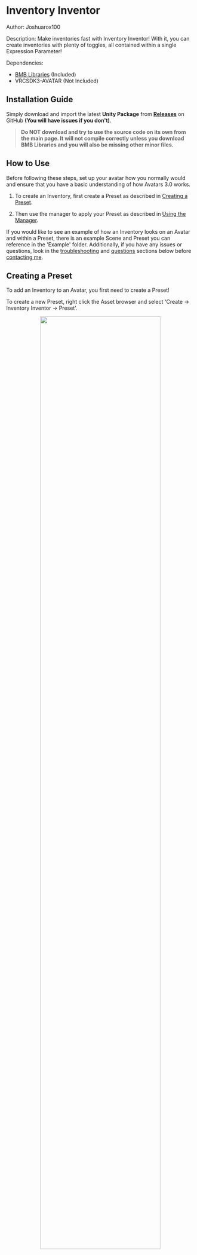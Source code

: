 # Inventory Inventor
Author: Joshuarox100

Description: Make inventories fast with Inventory Inventor! With it, you can create inventories with plenty of toggles, all contained within a single Expression Parameter!

Dependencies: 
- [BMB Libraries](https://github.com/Joshuarox100/BMB-Libraries) (Included)
- VRCSDK3-AVATAR (Not Included)

## Installation Guide
Simply download and import the latest **Unity Package** from [**Releases**](https://github.com/Joshuarox100/VRC-Inventory-Inventor/releases) on GitHub **(You will have issues if you don't)**.
> **Do NOT download and try to use the source code on its own from the main page. It will not compile correctly unless you download BMB Libraries and you will also be missing other minor files.**

## How to Use
Before following these steps, set up your avatar how you normally would and ensure that you have a basic understanding of how Avatars 3.0 works.

1) To create an Inventory, first create a Preset as described in [Creating a Preset](#creating-a-preset).

2) Then use the manager to apply your Preset as described in [Using the Manager](#using-the-manager).

If you would like to see an example of how an Inventory looks on an Avatar and within a Preset, there is an example Scene and Preset you can reference in the 'Example' folder. Additionally, if you have any issues or questions, look in the [troubleshooting](#troubleshooting) and [questions](#common-questions) sections below before [contacting me](#contacting-me).

## Creating a Preset
To add an Inventory to an Avatar, you first need to create a Preset!

To create a new Preset, right click the Asset browser and select 'Create -> Inventory Inventor -> Preset'.

<p align="center">
  <img width="80%" height="80%" src="Images/Preset/Create.png">
</p>

After you name the newly created Preset, you should see something similar to the below image.

<p align="center">
  <img width="80%" height="80%" src="Images/Preset/Default.png">
</p>

From here, it gets a lot more open ended. If you would like to jump to a particular topic, use the below links.

1. [Pages](#pages)
2. [Items](#items)
3. [Groups](#groups)
4. [Tips](#tips)

### Pages
<p align="center">
  <img width="80%" height="80%" src="Images/Preset/Pages/Overview.png">
</p>

Pages are a Preset's equivalent of a Submenu (quite literally). All Pages can be given a custom name and icon. These will be used in the Expressions Menus for any controls that direct to other pages within the Preset.

If two Pages are given the same name, the most recently modified Page will be given an extension depending on its instance. For example: "Name", "Name 0", & "Name" would become "Name", "Name 0", & "Name 1" and so on.

#### Default
The first Page in the list will always become the Default. The Default Page functions exactly the same as a regular Page, except that it will always be the Menu that the Inventory initially starts in when added to the Avatar. If a Menu is provided in the manager when applying the Preset, this is the Page that will be added to it as a Submenu using the Page's name and icon. The Default Page will always be represented with the word 'Default' to the right of its name.

#### Regular
Every other Page aside from the first will be a regular Page. Regular Pages can contain up to 8 different [Items](#items) used for toggling objects, accessing other Pages, or for accessing external Menus.

### Items
<p align="center">
  <img width="80%" height="80%" src="Images/Preset/Items/Overview.png">
</p>

An Item represents a control contained within a [Page](#pages). An Item can be one of three types: a Toggle, a Page, or a Submenu. Each type of Item functions differently.

#### Toggle
<p align="center">
  <img width="80%" height="80%" src="Images/Preset/Items/Toggle.png">
</p>

Toggles can be used to toggle between two Animations and can be configured in several different ways. Toggles can also use [Groups](#groups) for affecting other Toggles simultaneously. The function of each setting is listed below.

| Setting | Description |
| :----: | ------ |
| Name | The name that the Item's control will use in the Expressions Menu. |
| Icon | The icon that the Item's control will use in the Expressions Menu. |
| Start | The starting state of the Toggle.<br>The corresponding Animation will play by default when the Avatar is loaded or reset. |
| Enable | The Animation to play when the Toggle is activated. |
| Disable | The Animation to play when the Toggle is deactivated. |
| Sync | How the Toggle is synced with others.<br>**Off**: Local only; remote clients will only see the default state of the Toggle.<br>**Manual**: Syncs when triggered; late-joiners will see the default state until the Toggle is reused.<br>**Auto**: Always synced; any Toggles marked Auto will be synced while the Inventory is left idle. |
| Saved | Whether or not to retain the item's active state when switching avatars or worlds.<br>**Only available with Auto Sync enabled.**<br>*Each item with this setting enabled will take up one bit of memory in the avatar's Expression Parameters list.* |

#### Page
<p align="center">
  <img width="80%" height="80%" src="Images/Preset/Items/Page.png">
</p>

Page Items can be used to access any other [Pages](#pages) in the Preset (excluding the one it's contained within). An Item using this type will automatically use both the name and icon of the [Page](#pages) it directs to.

#### Submenu
<p align="center">
  <img width="80%" height="80%" src="Images/Preset/Items/Submenu.png">
</p>

Submenu Items are used to access any Expressions Menus that are not a part of the Preset. The name and icon given to a Submenu Item will be used for the Submenu control within the [Page's](#pages) Expressions Menu.

### Groups
<p align="center">
  <img width="80%" height="80%" src="Images/Preset/Groups/Overview.png">
</p>

Groups are used for toggling multiple objects at once. Each Group can have as many members as there are Toggles in the Preset. Groups can only be used with Toggles, and each Toggle can trigger a different Group depending on if it is being enabled or disabled.

Every member contained within a Group can be either enabled or disabled upon the Group being activated. Only the Group on the toggled [Item](#items) will be triggered, any other Groups within its members will be ignored.

### Tips
Here are some things you should keep in mind as you create your Preset.

1. The Animations you use for Toggles must be usable in the FX layer. If they're not compatible, you will receive an error when applying the Preset to an Avatar.

2. Any Pages that exist in the Preset but don't have a way to be accessed will still be created when the Preset is applied to an Avatar. You can then take the Menus for these Pages and put them elsewhere on your Avatar if you wish.

3. If you want to trigger something else with a Toggle that isn't part of the Preset, you can have an empty Toggle and use its layer's values elsewhere.

4. Because the Inventory only uses a single Integer for manipulating and syncing data, you need to be mindful of how much data you're using. If your Preset exceeds the data cap (256), you won't be able to apply it to an Avatar. The way that data is used can be seen below.
	- One value will always be used for when the system is idle regardless of any Toggles that may exist (1).
	- Toggles with syncing set to Off will always use at least one value and another one for each Group it uses (1 - 3).
	- Toggles with syncing set to Manual will always use three values no matter what (3).
	- Toggles with syncing set to Auto will always use at least one value, another two if the value isn't set to save, and another one for each Group it uses (1 - 5).

## Using the Manager
The manager is used for both applying Presets and removing existing Inventories on an Avatar. It can be accessed under 'Tools -> Avatars 3.0 -> Inventory Inventor -> Manage Inventory'.

<p align="center">
  <img width="80%" height="80%" src="Images/Manager/Location.png">
</p>

You can choose which of these operations you wish to perform by selecting it on the toolbar. The settings you're able to configure vary depending on the operation you've chosen.

### Create
<p align="center">
  <img width="80%" height="80%" src="Images/Manager/Create.png">
</p>

The 'Create' menu is used for creating an Inventory from a given Preset and applying it to an Avatar. If an Inventory already exists on the Avatar when a Preset is being applied, it will be replaced (excluding any parameters).

| Setting | Description |
| :----: | ------ |
| Active Avatar | The Avatar you want to manage an Inventory for. |
| Expressions Menu | The Expressions Menu you want to access the Inventory from. Leave this empty if you don't want any Menus to be affected.<br>(Will be added as a Submenu.) |
| Animator Controller | The Animator Controller to modify.<br>(If left empty, a new Animator Controller will be created and used.) |
| Preset | The Preset you want to apply to the Avatar. |
| Refresh Rate | How long each synced toggle is given to synchronize with late joiners (seconds per item). |
| Destination | The folder where generated files will be saved to. |
| Overwrite All | Automatically overwrite existing files if needed. |

### Remove
<p align="center">
  <img width="80%" height="80%" src="Images/Manager/Remove.png">
</p>

The 'Remove' menu is used for removing an existing Inventory from a provided Animator Controller.
>This will **NOT** remove or delete any Menus or Expression Parameters from an Avatar.

Any layers or parameters that will be removed from the provided Controller during the operation will be shown under 'Will Be Removed'.

| Setting | Description |
| :----: | ------ |
| Active Avatar | The Avatar you want to manage an Inventory for. |
| Animator Controller | The Animator Controller to modify. |
| Remove Parameters | Remove all parameters involved with the Inventory<br>(If you have other parameters named "Inventory ###", they will also be removed). |

## Common Questions
**Can I have multiple Inventories on a single avatar?**
>Not at the moment. I don't really plan or see the need for this feature, but if I see demand for it I will supply.

**Can I use the Inventory with other layers beside FX?**
>Although it isn't natively supported or done automatically, if you copy some layers around and use some empty Toggles as placeholders you can make it work.

**Can this tool cause unrepairable damage to my Animator Controllers?**
>As far as I am aware, no. Before any files are modified, their raw data is stored and used to revert all affected files entirely if an error happens to occur.

## Troubleshooting
**My Inventory isn't syncing correctly to people joining late.**
>Your Refresh Rate may be too fast for the network to handle. Try reapplying your Preset using a slower time.

**VRChat has started crashing when switching away from an Avatar that has an Inventory on it!**
>This was due to an odd bug with v1.0.0 that I hadn't noticed during development. To fix it, make sure you are using version v1.0.1 or higher and reapply your preset.

**"An exception occured!"**
>If this happens, ensure you have a clean install of Inventory Inventor, and if the problem persists, [let me know](#contacting-me)!

## Contacting Me
If you still have some questions or recommendations you'd like to throw my way, you can ask me on Discord (Joshuarox100#5024) or leave a suggestion or issue on the [GitHub](https://github.com/Joshuarox100/VRC-Inventory-Inventor/issues) page.
